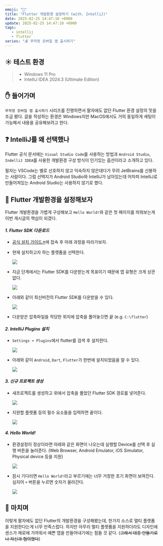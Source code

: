 ```yaml
---
emoji: "🎯"
title: "Flutter 개발환경 설정하기 (with. IntelliJ)"
date: 2025-02-25 14:47:10 +0900
update: 2025-02-25 14:47:10 +0900
tags:
   - intellij
   - flutter
series: "💰 무작정 모바일 앱 출시하기"
---
```


## ☀️ 테스트 환경
> - Windows 11 Pro
> - IntelliJ IDEA 2024.3 (Ultimate Edition)

## ✋ 들어가며
`무작정 모바일 앱 출시하기` 시리즈를 진행하면서 팔자에도 없던 Flutter 환경 설정의 맛을 조금 봤다.
글을 작성하는 환경은 Windows지만 MacOS에서도 거의 동일하게 세팅이 가능해서 내용을 공유해보려고 한다.


## ❓ IntelliJ를 왜 선택했나
Flutter 공식 문서에는 `Visual Studio Code`를 사용하는 방법과 `Android Studio`, `IndelliJ IDEA`를 사용한 개발환경 구성 방식이 인기있는 옵션이라고 소개하고 있다.

필자는 VSCode는 별로 선호하지 않고 익숙하지 않은데다가 무려 JetBrains를 신봉하는 사람이다.
그럼 선택지가 Android Studio와 IntelliJ가 남아있는데 어차피 IntelliJ로 만들어져있는 Android Studio는 사용하지 않기로 했다.


## 🎯 Flutter 개발환경을 설정해보자
Flutter 개발환경을 가볍게 구성해보고 `Hello World!`와 같은 첫 페이지를 띄워보는게 이번 게시글의 핵심이 되겠다.

#### ***1. Flutter SDK 다운로드***
- [공식 설치 가이드↗](https://docs.flutter.dev/get-started/install)에 접속 후 아래 과정을 따라가보자.

- 현재 설치하고자 하는 플랫폼을 선택한다.

  ![](images/20250225_133646.png)

- 지금 단계에서는 Flutter SDK를 다운받는게 목표이기 때문에 앱 유형은 크게 상관없다.

  ![](images/20250225_133730.png)


- 아래와 같이 최신버전의 Flutter SDK를 다운받을 수 있다.

  ![](images/20250225_133822.png)

- 다운받은 압축파일을 적당한 위치에 압축을 풀어놓으면 끝 (e.g. `C:\flutter`)


#### ***2. IntelliJ Plugins 설치***
- `Settings ➡ Plugins`에서 flutter를 검색 후 설치한다.

  ![](images/20250225_135009.png)

- 아래와 같이 `Android`, `Dart`, `Flutter`가 한번에 설치되었음을 알 수 있다. 

  ![](images/20250225_140419.png)


#### ***3. 신규 프로젝트 생성***
- 새프로젝트를 생성하고 위에서 압축을 풀었던 Flutter SDK 경로를 넣어준다.

  ![](images/20250225_140600.png)

- 지원할 플랫폼 등의 필수 요소들을 입력하면 끝이다.

  ![](images/20250225_140653.png)

#### ***4. Hello World!***
- 환경설정이 정상이라면 아래와 같은 화면이 나오는데 실행할 Device를 선택 후 실행 버튼을 눌러준다. (Web Browser, Android Emulator, iOS Simulator, Physical device 등을 지원)

  ![](images/20250225_141011.png)

- 잠시 기다리면 `Hello World!`라고 부르기에는 너무 거창한 초기 화면이 보여진다. 심지어 `+` 버튼을 누르면 숫자가 올라간다.

  ![](images/20250225_141322.png)


## 👋 마치며
이렇게 팔자에도 없던 Flutter의 개발환경을 구성해봤는데, 한가지 소스로 멀티 플랫폼을 지원한다는게 너무 만족스럽다.
하지만 아무리 멀티 플랫폼을 지원하더라도 디자인에 센스가 제로에 가까워서 예쁜 앱을 만들어내기에는 힘들 것 같다. (~~그래서 대충 만들기로 나 자신과 협의했다~~)